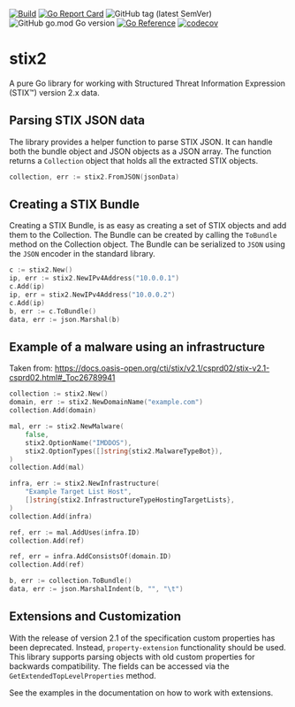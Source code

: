 [![Build](https://github.com/TcM1911/stix2/actions/workflows/build.yml/badge.svg)](https://github.com/TcM1911/stix2/actions/workflows/build.yml)
[![Go Report Card](https://goreportcard.com/badge/github.com/TcM1911/stix2)](https://goreportcard.com/report/github.com/TcM1911/stix2)
![GitHub tag (latest SemVer)](https://img.shields.io/github/v/tag/TcM1911/stix2?label=Latest)
![GitHub go.mod Go version](https://img.shields.io/github/go-mod/go-version/TcM1911/stix2)
[![Go Reference](https://pkg.go.dev/badge/github.com/TcM1911/stix2.svg)](https://pkg.go.dev/github.com/TcM1911/stix2)
[![codecov](https://codecov.io/gh/TcM1911/stix2/branch/master/graph/badge.svg)](https://codecov.io/gh/TcM1911/stix2)

# stix2
A pure Go library for working with Structured Threat Information Expression
(STIX™) version 2.x data.

## Parsing STIX JSON data

The library provides a helper function to parse STIX JSON. It can handle
both the bundle object and JSON objects as a JSON array. The function returns
a `Collection` object that holds all the extracted STIX objects.

```go
collection, err := stix2.FromJSON(jsonData)
```

## Creating a STIX Bundle

Creating a STIX Bundle, is as easy as creating a set of STIX objects and add
them to the Collection. The Bundle can be created by calling the `ToBundle`
method on the Collection object. The Bundle can be serialized to `JSON`
using the `JSON` encoder in the standard library.

```go
c := stix2.New()
ip, err := stix2.NewIPv4Address("10.0.0.1")
c.Add(ip)
ip, err = stix2.NewIPv4Address("10.0.0.2")
c.Add(ip)
b, err := c.ToBundle()
data, err := json.Marshal(b)
```


## Example of a malware using an infrastructure
Taken from: https://docs.oasis-open.org/cti/stix/v2.1/csprd02/stix-v2.1-csprd02.html#_Toc26789941

```go
collection := stix2.New()
domain, err := stix2.NewDomainName("example.com")
collection.Add(domain)

mal, err := stix2.NewMalware(
	false,
	stix2.OptionName("IMDDOS"),
	stix2.OptionTypes([]string{stix2.MalwareTypeBot}),
)
collection.Add(mal)

infra, err := stix2.NewInfrastructure(
	"Example Target List Host",
	[]string{stix2.InfrastructureTypeHostingTargetLists},
)
collection.Add(infra)

ref, err := mal.AddUses(infra.ID)
collection.Add(ref)

ref, err = infra.AddConsistsOf(domain.ID)
collection.Add(ref)

b, err := collection.ToBundle()
data, err := json.MarshalIndent(b, "", "\t")
```

## Extensions and Customization

With the release of version 2.1 of the specification custom properties
has been deprecated. Instead, `property-extension` functionality should
be used. This library supports parsing objects with old custom properties
for backwards compatibility. The fields can be accessed via the 
`GetExtendedTopLevelProperties` method.

See the examples in the documentation on how to work with extensions.